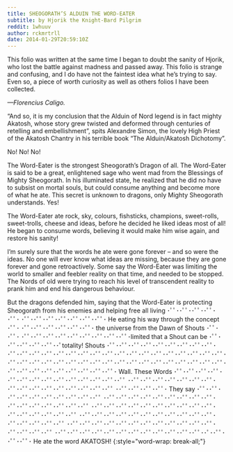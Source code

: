 ```yaml
---
title: SHEOGORATH’S ALDUIN THE WORD-EATER
subtitle: by Hjorik the Knight-Bard Pilgrim
reddit: 1whuuv
author: rckmrtrll
date: 2014-01-29T20:59:10Z
---
```


This folio was written at the same time I began to doubt the sanity of Hjorik,
who lost the battle against madness and passed away. This folio is strange and
confusing, and I do have not the faintest idea what he’s trying to say. Even so,
a piece of worth curiosity as well as others folios I have been collected.

*—Florencius Caligo.*

“And so, it is my conclusion that the Alduin of Nord legend is in fact mighty
Akatosh, whose story grew twisted and deformed through centuries of retelling
and embellishment”, spits Alexandre Simon, the lovely High Priest of the Akatosh
Chantry in his terrible book “The Alduin/Akatosh Dichotomy”.

No! No! No!

The Word-Eater is the strongest Sheogorath’s Dragon of all. The Word-Eater is
said to be a great, enlightened sage who went mad from the Blessings of Mighty
Sheogorath. In his illuminated state, he realized that he did no have to subsist
on mortal souls, but could consume anything and become more of what he ate. This
secret is unknown to dragons, only Mighty Sheogorath understands. Yes!

The Word-Eater ate rock, sky, colours, fishsticks, champions, sweet-rolls,
sweet-trolls, cheese and ideas, before he decided he liked ideas most of all! He
began to consume words, believing it would make him wise again, and restore his
sanity!

I’m surely sure that the words he ate were gone forever – and so were the ideas.
No one will ever know what ideas are missing, because they are gone forever and
gone retroactively. Some say the Word-Eater was limiting the world to smaller
and feebler reality on that time, and needed to be stopped. The Nords of old
were trying to reach his level of transcendent reality to prank him and end his
dangerous behaviour.

But the dragons defended him, saying that the Word-Eater is protecting
Sheogorath from his enemies and helping free all living ･ﾟﾟ･​･ﾟﾟ･​･ﾟﾟ･​･ﾟﾟ･​･ﾟﾟ･
​･ﾟﾟ･​･ﾟﾟ･​･ﾟﾟ･​･ﾟﾟ･​･ﾟﾟ･​･ﾟﾟ･​･ﾟﾟ･​ He eating his way through the concept ･ﾟﾟ･​
･ﾟﾟ･​･ﾟﾟ･​･ﾟﾟ･​･ﾟﾟ･​･ﾟﾟ･​･ﾟﾟ･​ the universe from the Dawn of Shouts ･ﾟﾟ･​･ﾟﾟ･​
･ﾟﾟ･​･ﾟﾟ･​･ﾟﾟ･​･ﾟﾟ･​･ﾟﾟ･​･ﾟﾟ･​･ﾟﾟ･​･ﾟﾟ･​･ﾟﾟ･​limited that a Shout can be ･ﾟﾟ･​
･ﾟﾟ･​･ﾟﾟ･​･ﾟﾟ･​･ﾟﾟ･​･ﾟtotality! Shouts ･ﾟﾟ･​･ﾟﾟ･​･ﾟﾟ･​･ﾟﾟ･​･ﾟﾟ･​･ﾟﾟ･​･ﾟﾟ･​･ﾟﾟ･​
･ﾟﾟ･​･ﾟﾟ･​･ﾟﾟ･​･ﾟﾟ･​･ﾟﾟ･​･ﾟﾟ･​･ﾟﾟ･​･ﾟﾟ･​･ﾟﾟ･​･ﾟﾟ･​･ﾟﾟ･​･ﾟﾟ･​･ﾟﾟ･​･ﾟﾟ･​･ﾟﾟ･​･ﾟﾟ･​
･ﾟﾟ･​･ﾟﾟ･​･ﾟﾟ･​･ﾟﾟ･​･ﾟﾟ･​･ﾟﾟ･​･ﾟﾟ･​･ﾟﾟ･​･ﾟﾟ･​･ﾟﾟ･​･ﾟﾟ･​･ﾟﾟ･​･ﾟﾟ･​･ﾟﾟ･​･ﾟﾟ･​･ﾟﾟ･​
･ﾟﾟ･​･ﾟﾟ･​･ﾟﾟ･​･ﾟﾟ･​･ﾟﾟ･​･ﾟﾟ･​･ﾟﾟ･​･ﾟﾟ･​･ﾟﾟ･​･ﾟﾟ･​･ﾟﾟ･​･ﾟﾟ･​･ﾟﾟ･​･ﾟﾟ･​ Wall.
These Words ･ﾟﾟ･​･ﾟﾟ･​･ﾟﾟ･​･ﾟﾟ･​･ﾟﾟ･​･ﾟﾟ･​･ﾟﾟ･​･ﾟﾟ･​･ﾟﾟ･​･ﾟﾟ･​･ﾟﾟ･​･ﾟﾟ･​･ﾟﾟ･​･ﾟﾟ
･​･ﾟﾟ･​･ﾟﾟ･​･ﾟﾟ･​･ﾟﾟ･​･ﾟﾟ･​･ﾟﾟ･​･ﾟﾟ･​･ﾟﾟ･​･ﾟﾟ･​･ﾟﾟ･​･ﾟﾟ･​･ﾟﾟ･​･ﾟﾟ･​･ﾟﾟ･​･ﾟﾟ･​･ﾟﾟ
･​･ﾟﾟ･​･ﾟﾟ･​･ﾟﾟ･​･ﾟﾟ･​ They say ･ﾟﾟ･​･ﾟﾟ･​･ﾟﾟ･​･ﾟﾟ･​･ﾟﾟ･​･ﾟﾟ･​･ﾟﾟ･​･ﾟﾟ･​･ﾟﾟ･​･ﾟﾟ
･​･ﾟﾟ･​･ﾟﾟ･​･ﾟﾟ･​･ﾟﾟ･​･ﾟﾟ･​･ﾟﾟ･​･ﾟﾟ･​･ﾟﾟ･​･ﾟﾟ･​･ﾟﾟ･​･ﾟﾟ･​･ﾟﾟ･​･ﾟﾟ･​･ﾟﾟ･​･ﾟﾟ･​･ﾟﾟ
･​･ﾟﾟ･​･ﾟﾟ･​･ﾟﾟ･​･ﾟﾟ･​･ﾟﾟ･​･ﾟﾟ･​･ﾟﾟ･​･ﾟﾟ･​･ﾟﾟ･​･ﾟﾟ･​･ﾟﾟ･​･ﾟﾟ･​･ﾟﾟ･​･ﾟﾟ･​･ﾟﾟ･​･ﾟﾟ
･​･ﾟﾟ･​･ﾟﾟ･​･ﾟﾟ･​･ﾟﾟ･​･ﾟﾟ･​･ﾟﾟ･​･ﾟﾟ･​･ﾟﾟ･​･ﾟﾟ･​･ﾟﾟ･​･ﾟﾟ･​･ﾟﾟ･​･ﾟﾟ･​･ﾟﾟ･​･ﾟﾟ･​･ﾟﾟ
･​･ﾟﾟ･​･ﾟﾟ･​･ﾟﾟ･​･ﾟﾟ･​･ﾟﾟ･​･ﾟﾟ･​･ﾟﾟ･​･ﾟﾟ･​･ﾟﾟ･​･ﾟﾟ･​･ﾟﾟ･​･ﾟﾟ･​･ﾟﾟ･​･ﾟﾟ･​･ﾟﾟ･​･ﾟﾟ
･​･ﾟﾟ･​･ﾟﾟ･​･ﾟﾟ･​･ﾟﾟ･​･ﾟﾟ･​･ﾟﾟ･​･ﾟﾟ･​･ﾟﾟ･​･ﾟﾟ･​･ﾟﾟ･​･ﾟﾟ･​･ﾟﾟ･​･ﾟ･･ﾟﾟ･​･ﾟﾟ･​･ﾟﾟ･​
He ate the word AKATOSH!
{:style="word-wrap: break-all;"}
